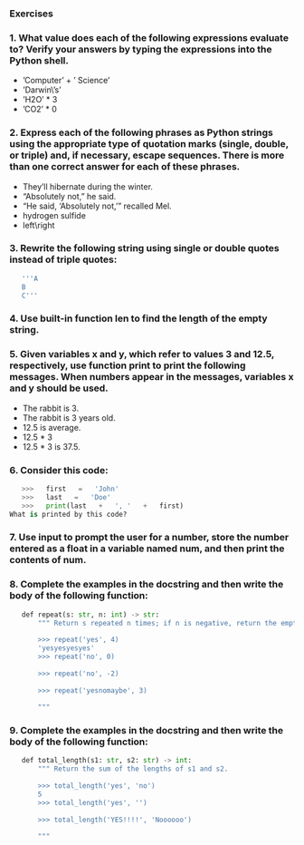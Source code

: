 ### Exercises


### 1. What value does each of the following expressions evaluate to? Verify your answers by typing the expressions into the Python shell.

- ’Computer’ + ’ Science’
- ’Darwin\’s’
- ’H2O’ * 3
- ’CO2’ * 0

### 2. Express each of the following phrases as Python strings using the appropriate type of quotation marks (single, double, or triple) and, if necessary, escape sequences. There is more than one correct answer for each of these phrases.

- They’ll hibernate during the winter.
- “Absolutely not,” he said.
- “He said, ‘Absolutely not,’” recalled Mel.
- hydrogen sulfide
- left\right

### 3. Rewrite the following string using single or double quotes instead of triple quotes:

```python 
​ 	​'''A​
​ 	​B​
​ 	​C'''​
```

### 4. Use built-in function len to find the length of the empty string.

### 5. Given variables x and y, which refer to values 3 and 12.5, respectively, use function print to print the following messages. When numbers appear in the messages, variables x and y should be used.

- The rabbit is 3.
- The rabbit is 3 years old.
- 12.5 is average.
- 12.5 * 3
- 12.5 * 3 is 37.5.

### 6. Consider this code:

```python
​ 	​>>>   first   =   'John'​
​ 	​>>>   last   =   'Doe'​
​ 	​>>>   print(last   +   ', '   +   first)​
What is printed by this code?
```

### 7. Use input to prompt the user for a number, store the number entered as a float in a variable named num, and then print the contents of num.

### 8. Complete the examples in the docstring and then write the body of the following function:
```python
​ 	​def​ repeat(s: str, n: int) -> str:
​ 	    ​""" Return s repeated n times; if n is negative, return the empty string.​
​ 	
​ 	​    >>> repeat('yes', 4)​
​ 	​    'yesyesyesyes'​
​ 	​    >>> repeat('no', 0)​
​ 	
​ 	​    >>> repeat('no', -2)​
​ 	
​ 	​    >>> repeat('yesnomaybe', 3)​
​ 	
​ 	​    """​
```
### 9. Complete the examples in the docstring and then write the body of the following function:
```python
​ 	​def​ total_length(s1: str, s2: str) -> int:
​ 	    ​""" Return the sum of the lengths of s1 and s2.​
​ 	
​ 	​    >>> total_length('yes', 'no')​
​ 	​    5​
​ 	​    >>> total_length('yes', '')​
​ 	
​ 	​    >>> total_length('YES!!!!', 'Noooooo')​
​ 	
​ 	​    """​
```

